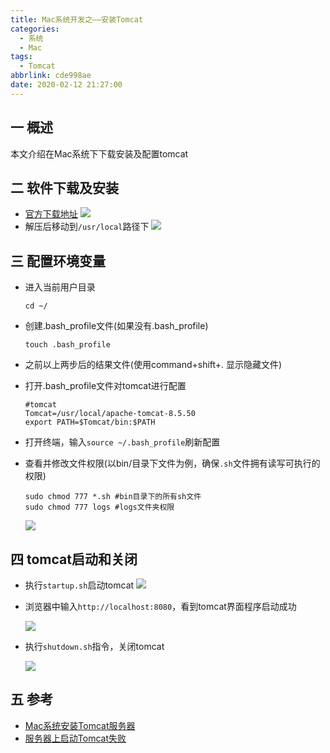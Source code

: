```yaml
---
title: Mac系统开发之——安装Tomcat
categories:
  - 系统
  - Mac
tags:
  - Tomcat
abbrlink: cde998ae
date: 2020-02-12 21:27:00
---
```

## 一 概述

本文介绍在Mac系统下下载安装及配置tomcat

<!--more-->

## 二 软件下载及安装

* [官方下载地址][1]
![][11]
* 解压后移动到`/usr/local`路径下
![][12]

## 三 配置环境变量
* 进入当前用户目录

  `cd ~/`

* 创建.bash_profile文件(如果没有.bash_profile)

  `touch .bash_profile`

* 之前以上两步后的结果文件(使用command+shift+. 显示隐藏文件)
  
* 打开.bash_profile文件对tomcat进行配置

  ```
  #tomcat
  Tomcat=/usr/local/apache-tomcat-8.5.50
  export PATH=$Tomcat/bin:$PATH
  ```


* 打开终端，输入`source ~/.bash_profile`刷新配置

* 查看并修改文件权限(以bin/目录下文件为例，确保`.sh`文件拥有读写可执行的权限)

  ```
  sudo chmod 777 *.sh #bin目录下的所有sh文件
  sudo chmod 777 logs #logs文件夹权限
  ```
  ![][13]
## 四 tomcat启动和关闭
* 执行`startup.sh`启动tomcat
  ![][14]
  
* 浏览器中输入`http://localhost:8080`，看到tomcat界面程序启动成功

  ![][15]
  
* 执行`shutdown.sh`指令，关闭tomcat

  ![][16]
## 五 参考

* [Mac系统安装Tomcat服务器](https://www.cnblogs.com/PyKK2019/p/10527296.html)
* [服务器上启动Tomcat失败][2]



[1]:https://tomcat.apache.org/download-90.cgi
[2]:https://blog.csdn.net/wangxinyao1997/article/details/89509861



[11]:https://images.pgzxc.com//tomcat-page-downloadpng.png
[12]:https://images.pgzxc.com//tomcat-unzip-mv-library.png
[13]:https://images.pgzxc.com//tomcat-folder-quanxian-before.png
[14]:https://images.pgzxc.com//tomcat-terminal-startup.png
[15]:https://images.pgzxc.com//tomcat-start-webview.png
[16]:https://images.pgzxc.com//tomcat-terminal-shutdown.png

